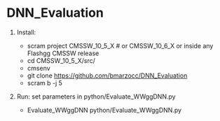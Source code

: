 # DNN_Evaluation

1) Install:

    * scram project CMSSW_10_5_X # or CMSSW_10_6_X or inside any Flashgg CMSSW release
    * cd CMSSW_10_5_X/src/
    * cmsenv
    * git clone https://github.com/bmarzocc/DNN_Evaluation
    * scram b -j 5

2) Run: set parameters in python/Evaluate_WWggDNN.py

    * Evaluate_WWggDNN python/Evaluate_WWggDNN.py
   
